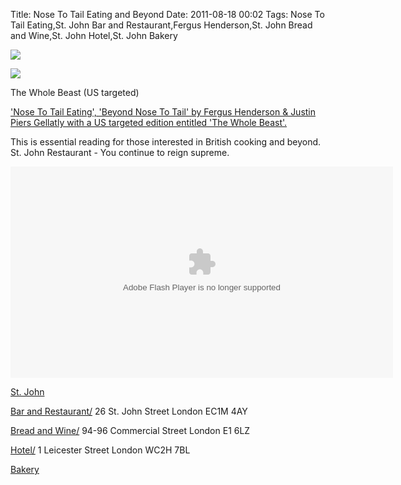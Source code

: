 Title: Nose To Tail Eating and Beyond
Date: 2011-08-18 00:02
Tags: Nose To Tail Eating,St. John Bar and Restaurant,Fergus Henderson,St. John Bread and Wine,St. John Hotel,St. John Bakery

![](/images/NoseToTailEating.jpg)
 

![](/images/TheWholeBeast.jpg)

The Whole Beast (US targeted)
 
['Nose To Tail Eating', 'Beyond Nose To Tail' by Fergus Henderson & Justin Piers Gellatly with a US targeted edition entitled 'The Whole Beast'.](https://www.stjohnrestaurant.com/shop/books/)
 

This is essential reading for those interested in British cooking and beyond. 
St. John Restaurant - You continue to reign supreme. 
 
<object classid="clsid:D27CDB6E-AE6D-11cf-96B8-444553540000" height="338" id="null" width="612">   <param value="true" name="allowfullscreen"/><param value="always" name="allowscriptaccess"/><param value="high" name="quality"/><param value="true" name="cachebusting"/><param value="#000000" name="bgcolor"/><param name="movie" value="http://static.crane.tv/player/flowplayer.commercial-3.2.5.swf?0.2654293088708073" /><param value="config=http://www.crane.tv/embedSettings?embed=1%26assetURI=28501cbc-7dff-4175-82a0-0241e9f155e9%26shareURI=v/211157093890-28501cbc/Fergus-Henderson" name="flashvars"/><embed src="http://static.crane.tv/player/flowplayer.commercial-3.2.5.swf?0.2654293088708073" type="application/x-shockwave-flash" width="612" height="338" allowfullscreen="true" allowscriptaccess="always" cachebusting="true" flashvars="config=http://www.crane.tv/embedSettings?embed=1%26assetURI=28501cbc-7dff-4175-82a0-0241e9f155e9%26shareURI=v/211157093890-28501cbc/Fergus-Henderson" bgcolor="#000000" quality="true">  </embed> </object> 
 

[St. John](https://www.stjohnrestaurant.com/)
 

[Bar and Restaurant/](http://www.stjohnrestaurant.com/)
26 St. John Street
London EC1M 4AY
 

[Bread and Wine/](http://www.stjohnbreadandwine.com/)
94-96 Commercial Street
London
E1 6LZ
 

[Hotel/](http://www.stjohnhotellondon.com/)
1 Leicester Street
London
WC2H 7BL
 

[Bakery](http://www.stjohnbakerycompany.com/)
